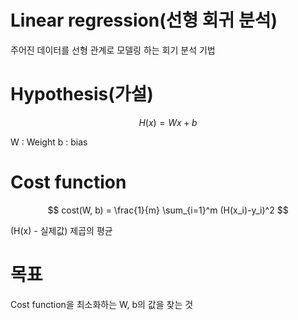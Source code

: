 # Linear regression(선형 회귀 분석)

주어진 데이터를 선형 관계로 모델링 하는 회기 분석 기법



# Hypothesis(가설)

$$
H(x) = Wx + b
$$

W : Weight
b : bias



# Cost function

$$
cost(W, b) = 
\frac{1}{m} 
\sum_{i=1}^m 
(H(x_i)-y_i)^2
$$

(H(x) - 실제값) 제곱의 평균



# 목표

Cost function을 최소화하는 W, b의 값을 찾는 것
